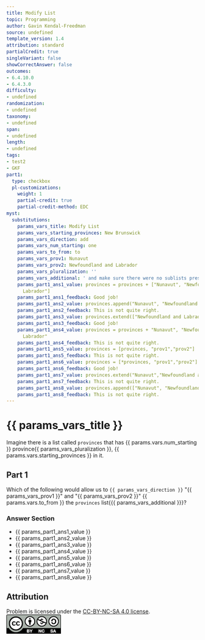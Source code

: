 ```yaml
---
title: Modify List
topic: Programming
author: Gavin Kendal-Freedman
source: undefined
template_version: 1.4
attribution: standard
partialCredit: true
singleVariant: false
showCorrectAnswer: false
outcomes:
- 6.4.10.0
- 6.4.3.0
difficulty:
- undefined
randomization:
- undefined
taxonomy:
- undefined
span:
- undefined
length:
- undefined
tags:
- test2
- GKF
part1:
  type: checkbox
  pl-customizations:
    weight: 1
    partial-credit: true
    partial-credit-method: EDC
myst:
  substitutions:
    params_vars_title: Modify List
    params_vars_starting_provinces: New Brunswick
    params_vars_direction: add
    params_vars_num_starting: one
    params_vars_to_from: to
    params_vars_prov1: Nunavut
    params_vars_prov2: Newfoundland and Labrador
    params_vars_pluralization: ''
    params_vars_additional: ' and make sure there were no sublists present in <code>provinces</code>'
    params_part1_ans1_value: provinces = provinces + ["Nunavut", "Newfoundland and
      Labrador"]
    params_part1_ans1_feedback: Good job!
    params_part1_ans2_value: provinces.append("Nunavut", "Newfoundland and Labrador")
    params_part1_ans2_feedback: This is not quite right.
    params_part1_ans3_value: provinces.extend(["Newfoundland and Labrador", "Nunavut"])
    params_part1_ans3_feedback: Good job!
    params_part1_ans4_value: provinces = provinces + "Nunavut", "Newfoundland and
      Labrador"
    params_part1_ans4_feedback: This is not quite right.
    params_part1_ans5_value: provinces = [provinces, "prov1","prov2"]
    params_part1_ans5_feedback: This is not quite right.
    params_part1_ans6_value: provinces = [*provinces, "prov1","prov2"]
    params_part1_ans6_feedback: Good job!
    params_part1_ans7_value: provinces.extend("Nunavut","Newfoundland and Labrador")
    params_part1_ans7_feedback: This is not quite right.
    params_part1_ans8_value: provinces.append(["Nunavut", "Newfoundland and Labrador"])
    params_part1_ans8_feedback: This is not quite right.
---
```

# {{ params_vars_title }}
Imagine there is a list called `provinces` that has {{ params.vars.num_starting }} province{{ params_vars_pluralization }}, {{ params.vars.starting_provinces }} in it.

## Part 1

Which of the following would allow us to `{{ params_vars_direction }}` "{{ params_vars_prov1 }}" and "{{ params_vars_prov2 }}" {{ params.vars.to_from }} the `provinces` list{{{ params_vars_additional }}}?

### Answer Section

- {{ params_part1_ans1_value }}
- {{ params_part1_ans2_value }}
- {{ params_part1_ans3_value }}
- {{ params_part1_ans4_value }}
- {{ params_part1_ans5_value }}
- {{ params_part1_ans6_value }}
- {{ params_part1_ans7_value }}
- {{ params_part1_ans8_value }}

## Attribution

Problem is licensed under the [CC-BY-NC-SA 4.0 license](https://creativecommons.org/licenses/by-nc-sa/4.0/).<br> ![The Creative Commons 4.0 license requiring attribution-BY, non-commercial-NC, and share-alike-SA license.](https://raw.githubusercontent.com/firasm/bits/master/by-nc-sa.png)
